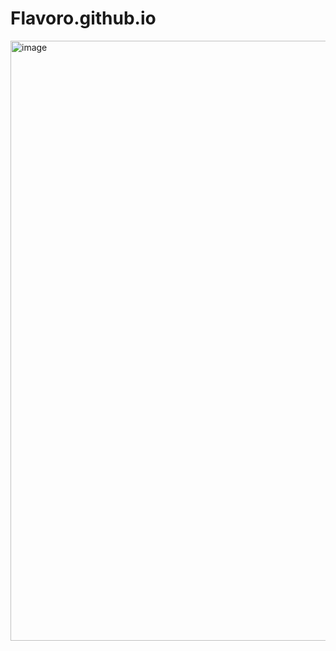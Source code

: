 # Flavoro.github.io
<img width="960" alt="image" src="https://github.com/avienmexico/Flavoro.github.io/assets/115201740/716868f3-e558-415a-addd-260a61c6a04d">
